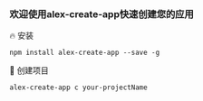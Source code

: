 ### 欢迎使用alex-create-app快速创建您的应用





🔥 安装

`npm install alex-create-app --save -g` 



🎈 创建项目

`alex-create-app c your-projectName`

